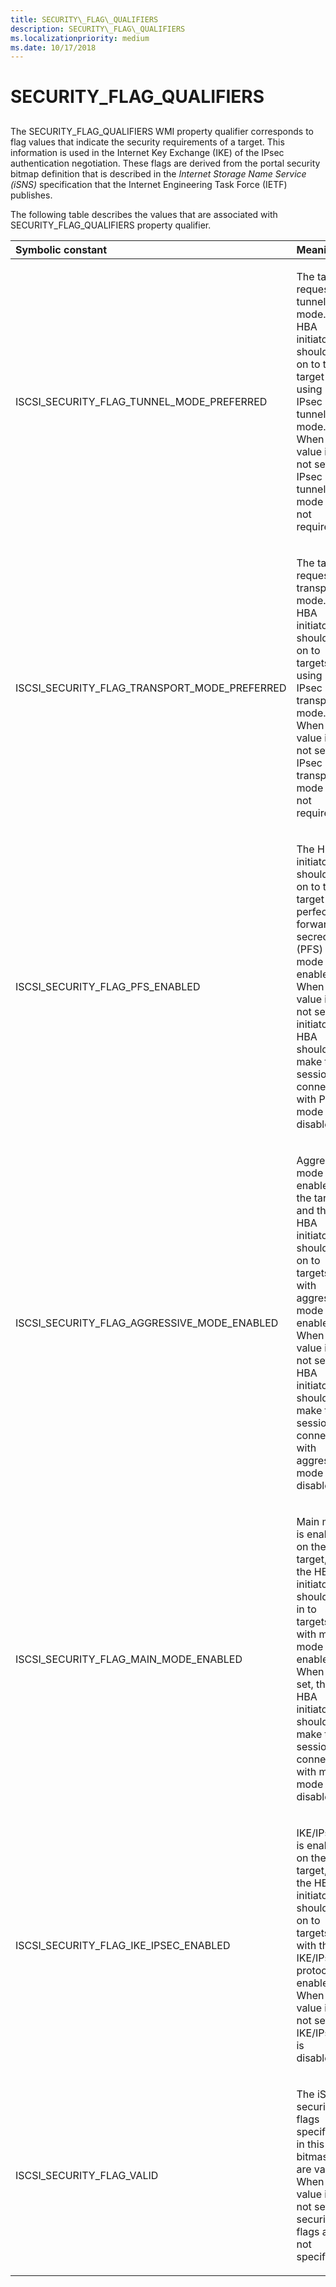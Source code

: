 ```yaml
---
title: SECURITY\_FLAG\_QUALIFIERS
description: SECURITY\_FLAG\_QUALIFIERS
ms.localizationpriority: medium
ms.date: 10/17/2018
---
```


# SECURITY\_FLAG\_QUALIFIERS


## <span id="ddk_security_flag_qualifiers_kr"></span><span id="DDK_SECURITY_FLAG_QUALIFIERS_KR"></span>


The SECURITY\_FLAG\_QUALIFIERS WMI property qualifier corresponds to flag values that indicate the security requirements of a target. This information is used in the Internet Key Exchange (IKE) of the IPsec authentication negotiation. These flags are derived from the portal security bitmap definition that is described in the *Internet Storage Name Service (iSNS)* specification that the Internet Engineering Task Force (IETF) publishes.

The following table describes the values that are associated with SECURITY\_FLAG\_QUALIFIERS property qualifier.

<table>
<colgroup>
<col width="50%" />
<col width="50%" />
</colgroup>
<thead>
<tr class="header">
<th align="left">Symbolic constant</th>
<th align="left">Meaning</th>
</tr>
</thead>
<tbody>
<tr class="odd">
<td align="left"><p>ISCSI_SECURITY_FLAG_TUNNEL_MODE_PREFERRED</p></td>
<td align="left"><p>The target requests tunnel mode. The HBA initiator should log on to the target by using IPsec tunnel mode. When this value is not set, the IPsec tunnel mode is not required.</p></td>
</tr>
<tr class="even">
<td align="left"><p>ISCSI_SECURITY_FLAG_TRANSPORT_MODE_PREFERRED</p></td>
<td align="left"><p>The target requests transport mode. The HBA initiator should log on to targets by using IPsec transport mode. When this value is not set, the IPsec transport mode is not required.</p></td>
</tr>
<tr class="odd">
<td align="left"><p>ISCSI_SECURITY_FLAG_PFS_ENABLED</p></td>
<td align="left"><p>The HBA initiator should log on to the target with perfect forward secrecy (PFS) mode enabled. When this value is not set, the initiator HBA should make the session connection with PFS mode disabled.</p></td>
</tr>
<tr class="even">
<td align="left"><p>ISCSI_SECURITY_FLAG_AGGRESSIVE_MODE_ENABLED</p></td>
<td align="left"><p>Aggressive mode is enabled on the target, and the HBA initiator should log on to targets with aggressive mode enabled. When this value is not set, the HBA initiator should make the session connection with aggressive mode disabled.</p></td>
</tr>
<tr class="odd">
<td align="left"><p>ISCSI_SECURITY_FLAG_MAIN_MODE_ENABLED</p></td>
<td align="left"><p>Main mode is enabled on the target, and the HBA initiator should log in to targets with main mode enabled. When not set, the HBA initiator should make the session connection with main mode disabled.</p></td>
</tr>
<tr class="even">
<td align="left"><p>ISCSI_SECURITY_FLAG_IKE_IPSEC_ENABLED</p></td>
<td align="left"><p>IKE/IPsec is enabled on the target, and the HBA initiator should log on to targets with the IKE/IPsec protocol enabled. When this value is not set, IKE/IPsec is disabled.</p></td>
</tr>
<tr class="odd">
<td align="left"><p>ISCSI_SECURITY_FLAG_VALID</p></td>
<td align="left"><p>The iSCSI security flags specified in this bitmask are valid. When this value is not set, security flags are not specified.</p></td>
</tr>
</tbody>
</table>

 

 

 





